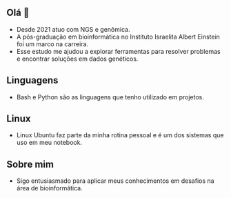 ## Olá 👋
- Desde 2021 atuo com NGS e genômica.
- A pós-graduação em bioinformática no Instituto Israelita Albert Einstein foi um marco na carreira.
- Esse estudo me ajudou a explorar ferramentas para resolver problemas e encontrar soluções em dados genéticos.

## Linguagens 
- Bash e Python são as linguagens que tenho utilizado em projetos.

## Linux 
- Linux Ubuntu faz parte da minha rotina pessoal e é um dos sistemas que uso em meu notebook.

## Sobre mim
- Sigo entusiasmado para aplicar meus conhecimentos em desafios na área de bioinformática.
